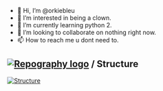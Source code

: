 - 👋 Hi, I’m @orkiebleu
- 👀 I’m interested in being a clown.
- 🌱 I’m currently learning python 2.
- 💞️ I’m looking to collaborate on nothing right now.
- 📫 How to reach me u dont need to.

<!---
orkiebleu/orkiebleu is a ✨ special ✨ repository because its `README.md` (this file) appears on your GitHub profile.
You can click the Preview link to take a look at your changes.
--->

## [![Repography logo](https://images.repography.com/logo.svg)](https://repography.com) / Structure
[![Structure](https://images.repography.com/45749810/orkiebleu/orkiebleu/structure/1D16NcoXe7K9QfQZ0ZwsvlaeODpRvCKl9-2UI_MF6po/U2zqw2ihY9IR-CxCuMw-PIuA90DGMlRL_3mx61Hdi7E_table.svg)](https://github.com/orkiebleu/orkiebleu)

